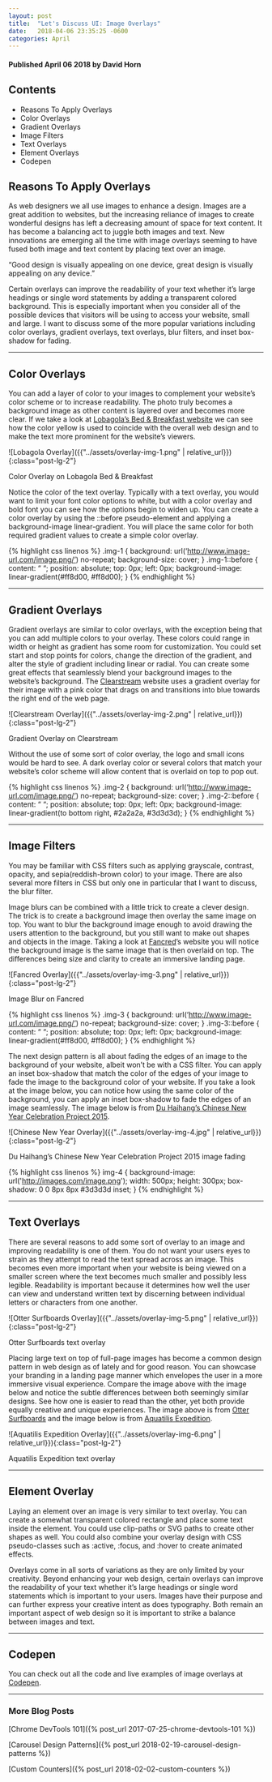 ```yaml
---
layout: post
title:  "Let's Discuss UI: Image Overlays"
date:   2018-04-06 23:35:25 -0600
categories: April
---
```



#### Published April 06 2018 by David Horn


## Contents
* Reasons To Apply Overlays
* Color Overlays
* Gradient Overlays
* Image Filters
* Text Overlays
* Element Overlays
* Codepen


## Reasons To Apply Overlays
As web designers we all use images to enhance a design. Images are a great addition to websites, but the increasing reliance of images to create wonderful designs has left a decreasing amount of space for text content. It has become a balancing act to juggle both images and text. New innovations are emerging all the time with image overlays seeming to have fused both image and text content by placing text over an image.

<div class="text-center blog-quote">
“Good design is visually appealing on one device, great design is visually appealing on any device.”
</div>

Certain overlays can improve the readability of your text whether it’s large headings or single word statements by adding a transparent colored background. This is especially important when you consider all of the possible devices that visitors will be using to access your website, small and large. I want to discuss some of the more popular variations including color overlays, gradient overlays, text overlays, blur filters, and inset box-shadow for fading.

****

## Color Overlays
You can add a layer of color to your images to complement your website’s color scheme or to increase readability. The photo truly becomes a background image as other content is layered over and becomes more clear. If we take a look at [Lobagola’s Bed & Breakfast website](http://www.lobagola.com) we can see how the color yellow is used to coincide with the overall web design and to make the text more prominent for the website’s viewers. 

![Lobagola Overlay]({{"../assets/overlay-img-1.png" | relative_url}}){:class="post-lg-2"}
<div class="text-center blog-caption">
Color Overlay on Lobagola Bed & Breakfast
</div>

Notice the color of the text overlay. Typically with a text overlay, you would want to limit your font color options to white, but with a color overlay and bold font you can see how the options begin to widen up. You can create a color overlay by using the ::before pseudo-element and applying a background-image linear-gradient. You will place the same color for both required gradient values to create a simple color overlay.

{% highlight css linenos %}
.img-1 {
   background: url(‘http://www.image-url.com/image.png/’) no-repeat;
   background-size: cover;
}
.img-1::before {
   content: “ “;
   position: absolute;
   top: 0px;
   left: 0px;
   background-image: linear-gradient(#ff8d00, #ff8d00);
}
{% endhighlight %}

****

## Gradient Overlays
Gradient overlays are similar to color overlays, with the exception being that you can add multiple colors to your overlay. These colors could range in width or height as gradient has some room for customization. You could set start and stop points for colors, change the direction of the gradient, and alter the style of gradient including linear or radial. You can create some great effects that seamlessly blend your background images to the website’s background. The [Clearstream](http://www.clearstream.tv/) website uses a gradient overlay for their image with a pink color that drags on and transitions into blue towards the right end of the web page.

![Clearstream Overlay]({{"../assets/overlay-img-2.png" | relative_url}}){:class="post-lg-2"}
<div class="text-center blog-caption">
Gradient Overlay on Clearstream
</div>

Without the use of some sort of color overlay, the logo and small icons would be hard to see. A dark overlay color or several colors that match your website’s color scheme will allow content that is overlaid on top to pop out. 

{% highlight css linenos %}
.img-2 {
   background: url(‘http://www.image-url.com/image.png/’) no-repeat;
   background-size: cover;
}
.img-2::before {
   content: “ “;
   position: absolute;
   top: 0px;
   left: 0px;
   background-image: linear-gradient(to bottom right, #2a2a2a, #3d3d3d);
}
{% endhighlight %}


****

## Image Filters
You may be familiar with CSS filters such as applying grayscale, contrast, opacity, and sepia(reddish-brown color) to your image. There are also several more filters in CSS but only one in particular that I want to discuss, the blur filter.

Image blurs can be combined with a little trick to create a clever design. The trick is to create a background image then overlay the same image on top. You want to blur the background image enough to avoid drawing the users attention to the background, but you still want to make out shapes and objects in the image. Taking a look at [Fancred](http://fancred.com)’s website you will notice the background image is the same image that is then overlaid on top. The differences being size and clarity to create an immersive landing page.

![Fancred Overlay]({{"../assets/overlay-img-3.png" | relative_url}}){:class="post-lg-2"}
<div class="text-center blog-caption">
Image Blur on Fancred
</div>

{% highlight css linenos %}
.img-3 {
   background: url(‘http://www.image-url.com/image.png/’) no-repeat;
   background-size: cover;
}
.img-3::before {
   content: “ “;
   position: absolute;
   top: 0px;
   left: 0px;
   background-image: linear-gradient(#ff8d00, #ff8d00);
}
{% endhighlight %}

The next design pattern is all about fading the edges of an image to the background of your website, albeit won’t be with a CSS filter. You can apply an inset box-shadow that match the color of the edges of your image to fade the image to the background color of your website. If you take a look at the image below, you can notice how using the same color of the background, you can apply an inset box-shadow to fade the edges of an image seamlessly. The image below is from [Du Haihang’s Chinese New Year Celebration Project 2015](https://thefwa.com/cases/celebrating-chinese-new-year-2015).

![Chinese New Year Overlay]({{"../assets/overlay-img-4.jpg" | relative_url}}){:class="post-lg-2"}
<div class="text-center blog-caption">
Du Haihang’s Chinese New Year Celebration Project 2015 image fading
</div>

{% highlight css linenos %}
img-4 {
    background-image: url('http://images.com/image.png');
    width: 500px;
    height: 300px;
    box-shadow: 0 0 8px 8px #3d3d3d inset;
}
{% endhighlight %}

****

## Text Overlays 
There are several reasons to add some sort of overlay to an image and improving readability is one of them. You do not want your users eyes to strain as they attempt to read the text spread across an image. This becomes even more important when your website is being viewed on a smaller screen where the text becomes much smaller and possibly less legible. Readability is important because it determines how well the user can view and understand written text by discerning between individual letters or characters from one another. 

![Otter Surfboards Overlay]({{"../assets/overlay-img-5.png" | relative_url}}){:class="post-lg-2"}
<div class="text-center blog-caption">
Otter Surfboards text overlay
</div>

Placing large text on top of full-page images has become a common design pattern in web design as of lately and for good reason. You can showcase your branding in a landing page manner which envelopes the user in a more immersive visual experience. Compare the image above with the image below and notice the subtle differences between both seemingly similar designs. See how one is easier to read than the other, yet both provide equally creative and unique experiences. The image above is from [Otter Surfboards](https://ottersurfboards.co.uk/) and the image below is from [Aquatilis Expedition](https://www.awwwards.com/sites/aquatilis-expedition).

![Aquatilis Expedition Overlay]({{"../assets/overlay-img-6.png" | relative_url}}){:class="post-lg-2"}
<div class="text-center blog-caption">
Aquatilis Expedition text overlay 
</div>

****

## Element Overlay
Laying an element over an image is very similar to text overlay. You can create a somewhat transparent colored rectangle and place some text inside the element. You could use clip-paths or SVG paths to create other shapes as well. You could also combine your overlay design with CSS pseudo-classes such as :active, :focus, and :hover to create animated effects. 

Overlays come in all sorts of variations as they are only limited by your creativity. Beyond enhancing your web design, certain overlays can improve the readability of your text whether it’s large headings or single word statements which is important to your users. Images have their purpose and can further express your creative intent as does typography. Both remain an important aspect of web design so it is important to strike a balance between images and text. 

****

## Codepen
You can check out all the code and live examples of image overlays at [Codepen](https://codepen.io/davidh6164/).

****

### More Blog Posts
[Chrome DevTools 101]({% post_url 2017-07-25-chrome-devtools-101 %})

[Carousel Design Patterns]({% post_url 2018-02-19-carousel-design-patterns %})

[Custom Counters]({% post_url 2018-02-02-custom-counters %})
